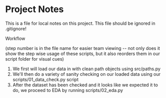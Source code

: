 # Project Notes

This is a file for local notes on this project.
This file should be ignored in .gitignore!

Workflow

(step number is in the file name for easier team viewing -- not only does it show the step wise usage of these scripts, but it also reorders them in our script folder for visual cues)

1. We first will load our data in with clean path objects using src/paths.py
2. We'll then do a variety of sanity checking on our loaded data using our scripts/01_data_check.py script
3. After the dataset has been checked and it looks like we expected it to do, we proceed to EDA by running scripts/02_eda.py
